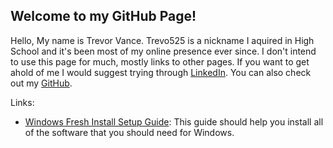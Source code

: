 ## Welcome to my GitHub Page!

Hello, My name is Trevor Vance. Trevo525 is a nickname I aquired in High School and it's been most of my online presence ever since. I don't intend to use this page for much, mostly links to other pages. If you want to get ahold of me I would suggest trying through [LinkedIn](https://www.linkedin.com/in/trevo525/). You can also check out my [GitHub](https://github.com/Trevo525/).

Links:

   - [Windows Fresh Install Setup Guide](https://trevo525.github.io/Fresh-Install-Windows-Setup-Guide/): This guide should help you install all of the software that you should need for Windows.
